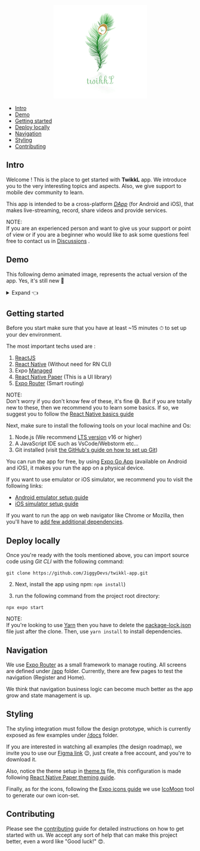 <div style="text-align: center; align-self: center" >
    <img 
        src="https://github.com/JiggyDevs/twikkl-app/blob/master/assets/imgs/logos/logo.png?raw=true" 
        height="250" width="250"  alt="TwikkL Icon"
    />
</div>

- [Intro](#intro)
- [Demo](#demo)
- [Getting started](#getting-started)
- [Deploy locally](#deploy-locally)
- [Navigation](#navigation)
- [Styling](#styling)
- [Contributing](#contributing)

## Intro

Welcome ! This is the place to get started with **TwikkL** app. We introduce you to the very interesting topics and
aspects. Also, we give support to mobile dev community to learn.

This app is intended to be a cross-platform
[_DApp_](https://www.investopedia.com/terms/d/decentralized-applications-dapps.asp)
(for Android and iOS), that makes live-streaming, record, share videos and provide services.

NOTE:  
If you are an experienced person and want to give us your support or point of view or if you are a beginner who would
like to ask some questions feel free to contact us in [Discussions](https://github.com/JiggyDevs/twikkl-app/discussions)
.

## Demo

This following demo animated image, represents the actual version of the app. Yes, it's still new 🤣

<details>
  <summary>Expand 👈</summary>
  <img alt="demo-here" src="docs/demo/demo-2.gif"/>
</details>

## Getting started

Before you start make sure that you have at least ~15 minutes ⏱ to set up your dev environment.

The most important techs used are :

1. [ReactJS](https://react.dev/)
2. [React Native](https://reactnative.dev/) (Without need for RN CLI)
3. Expo [Managed](https://docs.expo.dev/archive/managed-vs-bare/#managed-workflow)
4. [React Native Paper](https://callstack.github.io/react-native-paper/) (This is a UI library)
5. [Expo Router](https://docs.expo.dev/guides/routing-and-navigation) (Smart routing)

NOTE:  
Don't worry if you don't know few of these, it's fine 😅. But if you are totally new to these, then we recommend you to
learn some basics. If so, we suggest you to follow
the [React Native basics guide](https://reactnative.dev/docs/getting-started)

Next, make sure to install the following tools on your local machine and Os:

1. Node.js (We recommend [LTS version](https://nodejs.org/en/) v16 or higher)
2. A JavaScript IDE such as VsCode/Webstorm etc...
3. Git installed (visit [the GitHub's guide on how to set up Git](https://docs.github.com/en/get-started/quickstart/set-up-git))

You can run the app for free, by using [Expo Go App](https://expo.dev/client) (available on Android
and iOS), it makes you run the app on a physical device.

If you want to use emulator or iOS simulator, we recommend you to visit the following links:

- [Android emulator setup guide](https://docs.expo.dev/workflow/android-studio-emulator/)
- [iOS simulator setup guide](https://docs.expo.dev/workflow/ios-simulator/)

If you want to run the app on web navigator like Chrome or Mozilla, then you'll have
to [add few additional dependencies](https://docs.expo.dev/workflow/web/).

## Deploy locally

Once you're ready with the tools mentioned above, you can import source code using _Git CLI_ with the following command:

```
git clone https://github.com/JiggyDevs/twikkl-app.git
```

2. Next, install the app using npm: `npm install`)

3. run the following command from the project root directory:

```
npx expo start
```

NOTE:  
If you're looking to use [Yarn](https://yarnpkg.com/) then you have to delete the [package-lock.json](package-lock.json)
file just after the clone. Then, use `yarn install` to install dependencies.

## Navigation

We use [Expo Router](https://expo.github.io/router/docs) as a small framework to manage routing.
All screens are defined under [/app](/app) folder. Currently, there are few pages to test
the navigation (Register and Home).

We think that navigation business logic can become much better as the app grow and state management is up.

## Styling

The styling integration must follow the design prototype, which is currently exposed as few examples
under [/docs](/docs/design-imgs) folder.

If you are interested in watching all examples (the design roadmap), we invite you to use
our [Figma link](https://www.figma.com/file/TtG5t7l8EQIA4BwfFMRAAI/TwikkL?node-id=418%3A36&t=rxx6eB7V3se1yrOr-1)
😉, just create a free account, and you're to download it.

Also, notice the theme setup in [theme.ts](/src/configs/theme.ts) file, this configuration is made
following [React Native Paper theming guide](https://callstack.github.io/react-native-paper/docs/guides/theming/).

Finally, as for the icons, following the [Expo icons guide](https://docs.expo.dev/guides/icons/) we
use [IcoMoon](https://icomoon.io/) tool to generate our own icon-set.

## Contributing

Please see the [contributing](CONTRIBUTING.md) guide for detailed instructions on how to get started with us. We accept
any sort of help that can make this project better, even a word like "Good luck!" 😍.
